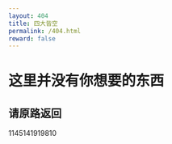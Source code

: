 ```yaml
---
layout: 404
title: 四大皆空
permalink: /404.html
reward: false
---
```


# 这里并没有你想要的东西

## 请原路返回

1145141919810